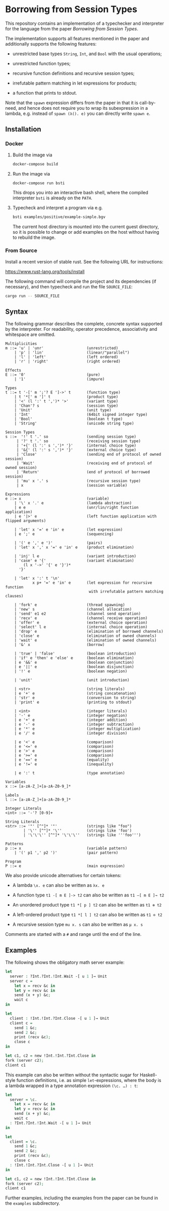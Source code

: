# Borrowing from Session Types

This repository contains an implementation of a typechecker and interpreter
for the language from the paper *Borrowing from Session Types*.

The implementation supports all features mentioned in the paper and additionally
supports the following features:

- unrestricted base types `String`, `Int`, and `Bool` with the usual operations;

- unrestricted function types;

- recursive function definitions and recursive session types;

- irrefutable pattern matching in let expressions for products;

- a function that prints to stdout.

Note that the `spawn` expression differs from the paper in that it is
call-by-need, and hence does not require you to wrap its subexpression in a
lambda, e.g. instead of `spawn (λ(). e)` you can directly write `spawn e`.

## Installation

### Docker

1.  Build the image via

    ```bash
    docker-compose build
    ```

2.  Run the image via

    ```bash
    docker-compose run bsti
    ```

    This drops you into an interactive bash shell, where the compiled
    interpreter `bsti` is already on the `PATH`.

3.  Typecheck and interpret a program via e.g.

    ```bash
    bsti examples/positive/example-simple.bgv
    ```

    The current host directory is mounted into the current guest directory, so
    it is possible to change or add examples on the host without having to
    rebuild the image.

### From Source

Install a recent version of stable rust. See the following URL for instructions:

https://www.rust-lang.org/tools/install

The following command will compile the project and its dependencies (if necessary),
and then typecheck and run the file `SOURCE_FILE`:

```bash
cargo run -- SOURCE_FILE
```

## Syntax

The following grammar describes the complete, concrete syntax supported by the interpreter.
For readability, operator precedence, associativity and whitespace are omitted.

```
Multiplicities
m ::= 'u' | 'unr'                   (unrestricted)
    | 'p' | 'lin'                   (linear/"parallel")
    | 'l' | 'left'                  (left ordered)
    | 'r' | 'right'                 (right ordered)

Effects
E ::= '0'                           (pure)
    | '1'                           (impure)

Types
t ::= t '-[' m ';'? E ']->' t       (function type)
    | t '*[' m ']' t                (product type)
    | '<' (l ':' t ',')* '>'        (variant type)
    | 'Chan'? s                     (session type)
    | 'Unit'                        (unit type)
    | 'Int'                         (64bit signed integer type)
    | 'Bool'                        (boolean t type)
    | 'String'                      (unicode string type)

Session Types
s ::=  '!' t '.' so                 (sending session type)
     | '?' t '.' so                 (receiving session type)
     | '+{' (l ':' s ',')* '}'      (internal choice type)
     | '&{' (l ':' s ',')* '}'      (external choice type)
     | 'Close'                      (sending end of protocol of owned session)
     | 'Wait'                       (receiving end of protocol of owned session)
     | 'Return'                     (end of protocol of borrowed session)
     | 'mu' x '.' s                 (recursive session type)
     | x                            (session variable)

Expressions
e ::= x                             (variable)
    | '\' x '.' e                   (lambda abstraction)
    | e e                           (unr/lin/right function application)
    | e '|>' e                      (left function application with flipped arguments)

    | 'let' x '=' e 'in' e          (let expression)
    | e ';' e                       (sequencing)

    | '(' e ',' e ')'               (pairs)
    | 'let' x ',' x '=' e 'in' e    (product elimination)

    | 'inj' l e                     (variant introduction)
    | 'case' e '{'                  (variant elimination)
        (l x '->' '{' e '}')*
      '}'

    | 'let' x ':' t '\n'
            x p+ '=' e 'in' e       (let expression for recursive function
                                     with irrefutable pattern matching clauses)

    | 'fork' e                      (thread spawning)
    | 'new' s                       (channel allocation)
    | 'send' e1 e2                  (channel send operation)
    | 'recv' e                      (channel receive operation)
    | 'offer' e                     (external choice operation)
    | 'select' l e                  (internal choice operation)
    | 'drop' e                      (elimination of borrowed channels)
    | 'close' e                     (elimination of owned channels)
    | 'wait' e                      (elimination of owned channels)
    | '&' x                         (borrow)

    | 'true' | 'false'              (boolean introduction)
    | 'if' e 'then' e 'else' e      (boolean elimination)
    | e '&&' e                      (boolean conjunction)
    | e '||' e                      (boolean disjunction)
    | '!' e                         (boolean negation)

    | 'unit'                        (unit introduction)

    | <str>                         (string literals)
    | e '+' e                       (string concatenation)
    | 'str' e                       (conversion to string)
    | 'print' e                     (printing to stdout)

    | <int>                         (integer literals)
    | '-' e                         (integer negation)
    | e '+' e                       (integer addition)
    | e '-' e                       (integer subtraction)
    | e '*' e                       (integer multiplication)
    | e '/' e                       (integer division)

    | e '<' e                       (comparison)
    | e '<=' e                      (comparison)
    | e '>' e                       (comparison)
    | e '>=' e                      (comparison)
    | e '==' e                      (equality)
    | e '!=' e                      (inequality)

    | e ':' t                       (type annotation)
    
Variables
x ::= [a-zA-Z_]+[a-zA-Z0-9_]*

Labels
l ::= [a-zA-Z_]+[a-zA-Z0-9_]*

Integer Literals
<int> ::= '-'? [0-9]+

String Literals
<str> ::= '"' [^"]* '"'             (strings like "foo")
        | '\'' [^"]* '\''           (strings like 'foo')
        | '\'\'\'' [^"]* '\'\'\''   (strings like '''foo''')

Patterns
p ::= x                             (variable pattern)
    | '(' p1 ',' p2 ')'             (pair pattern)
    
Program
P ::= e                             (main expression)
```

We also provide unicode alternatives for certain tokens:

- A lambda `\x. e` can also be written as `λx. e`

- A function type `t1 -[ m E ]-> t2` can also be written as `t1 –[ m E ]→ t2`

- An unordered product type `t1 *[ p ] t2` can also be written as `t1 ⊗ t2`

- A left-ordered product type `t1 *[ l ] t2` can also be written as `t1 ⊙ t2`

- A recursive session type `mu x. s` can also be written as `µ x. s`

Comments are started with a `#` and range until the end of the line.

## Examples

The following shows the obligatory math server example:

```agda
let 
  server : ?Int.?Int.!Int.Wait -[ u 1 ]→ Unit
  server c =
    let x = recv &c in
    let y = recv &c in
    send (x + y) &c;
    wait c
in

let
  client : !Int.!Int.?Int.Close -[ u 1 ]→ Unit
  client c =
    send 1 &c;
    send 2 &c;
    print (recv &c);
    close c
in

let c1, c2 = new !Int.!Int.?Int.Close in
fork (server c2);
client c1
```

This example can also be written without the syntactic sugar for Haskell-style
function definitions, i.e. as simple `let`-expressions, where the body is
a lambda wrapped in a type annotation expression `(\c. …) : t`:

```agda
let 
  server = \c.
    let x = recv &c in
    let y = recv &c in
    send (x + y) &c;
    wait c
  : ?Int.?Int.!Int.Wait -[ u 1 ]→ Unit
in

let
  client = \c.
    send 1 &c;
    send 2 &c;
    print (recv &c);
    close c
  : !Int.!Int.?Int.Close -[ u 1 ]→ Unit
in

let c1, c2 = new !Int.!Int.?Int.Close in
fork (server c2);
client c1
```

Further examples, including the examples from the paper can be found in the
`examples` subdirectory.
